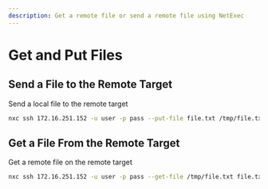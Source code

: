 ```yaml
---
description: Get a remote file or send a remote file using NetExec
---
```


# Get and Put Files

## Send a File to the Remote Target

Send a local file to the remote target

```bash
nxc ssh 172.16.251.152 -u user -p pass --put-file file.txt /tmp/file.txt
```

## Get a File From the Remote Target

Get a remote file on the remote target

```bash
nxc ssh 172.16.251.152 -u user -p pass --get-file /tmp/file.txt file.txt
```
